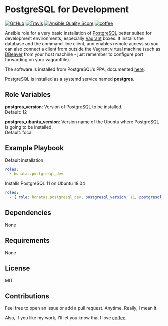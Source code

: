 PostgreSQL for Development
==========================

[![GitHub](https://img.shields.io/github/license/honatas/ansible-role-postgresql-dev?style=plastic)](https://github.com/Honatas/ansible-role-postgresql-dev/blob/master/LICENSE)
[![Travis](https://img.shields.io/travis/honatas/ansible-role-postgresql-dev?style=plastic)](https://travis-ci.org/Honatas/ansible-role-postgresql-dev "View the build status on Travis")
[![Ansible Quality Score](https://img.shields.io/ansible/quality/48294?style=plastic)](https://galaxy.ansible.com/honatas/postgresql_dev)
[![coffee](https://img.shields.io/badge/buy%20me%20a-coffee-brown?style=plastic)](https://ko-fi.com/honatas "Buy me a coffee")  

Ansible role for a very basic installation of [PostgreSQL](https://www.postgresql.org) better suited for development environments, especially [Vagrant](https://www.vagrantup.com) boxes. It installs the database and the command-line client, and enables remote access so you can also connect a client from outside the Vagrant virtual machine (such as [DBeaver](https://dbeaver.io/) from your host machine - just remember to configure port forwarding on your vagrantfile).  

The software is installed from PostgreSQL's PPA, documented [here](https://www.postgresql.org/download/linux/ubuntu/).  

PostgreSQL is installed as a systemd service named **postgres**.


Role Variables
--------------

**postgres_version**: Version of PostgreSQL to be installed.  
Default: 12  

**postgres_ubuntu_version**: Version name of the Ubuntu where PostgreSQL is going to be installed.  
Default: focal


Example Playbook
----------------

Default installation
```yaml
roles:
  - honatas.postgresql_dev
```

Installs PostgreSQL 11 on Ubuntu 18.04
```yaml
roles:
  - { role: honatas.postgresql_dev, postgresql_version: 11, postgresql_ubuntu_version: bionic }
```


Dependencies
------------

None

Requirements
------------

None

License
-------

MIT


Contributions
-------------

Feel free to open an issue or add a pull request. Anytime. Really, I mean it.  

Also, if you like my work, I'll let you know that I love [coffee](https://ko-fi.com/honatas).  
